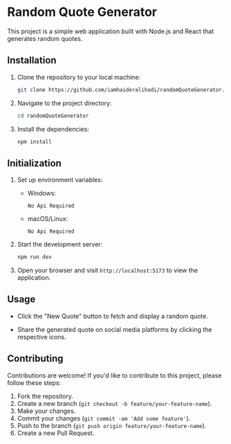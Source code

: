 # Random Quote Generator

This project is a simple web application built with Node.js and React that generates random quotes.

## Installation

1. Clone the repository to your local machine:

    ```bash
    git clone https://github.com/iamhaideralihadi/randomQuoteGenerator.git
    ```

2. Navigate to the project directory:

    ```bash
    cd randomQuoteGenerator
    ```

3. Install the dependencies:

    ```bash
    npm install
    ```

## Initialization

1. Set up environment variables:

    - Windows:
    

        ```
        No Api Required
        ```

        

    - macOS/Linux:
    
        ```
        No Api Required
        ```

2. Start the development server:

    ```bash
    npm run dev
    ```

3. Open your browser and visit `http://localhost:5173` to view the application.

## Usage

- Click the "New Quote" button to fetch and display a random quote.

- Share the generated quote on social media platforms by clicking the respective icons.

## Contributing

Contributions are welcome! If you'd like to contribute to this project, please follow these steps:

1. Fork the repository.
2. Create a new branch (`git checkout -b feature/your-feature-name`).
3. Make your changes.
4. Commit your changes (`git commit -am 'Add some feature'`).
5. Push to the branch (`git push origin feature/your-feature-name`).
6. Create a new Pull Request.
